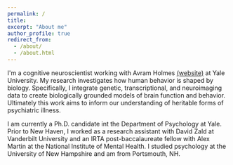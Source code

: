 ```yaml
---
permalink: /
title: 
excerpt: "About me"
author_profile: true
redirect_from: 
  - /about/
  - /about.html
---
```


I'm a cognitive neuroscientist working with Avram Holmes [(website)](http://holmeslab.yale.edu/) at Yale University. My research investigates how human behavior is shaped by biology. Specifically, I integrate genetic, transcriptional, and neuroimaging data to create biologically grounded models of brain function and behavior. Ultimately this work aims to inform our understanding of heritable forms of psychiatric illness. 

I am currently a Ph.D. candidate int the Department of Psychology at Yale. Prior to New Haven, I worked as a research assistant with David Zald at Vanderbilt University and an IRTA post-baccalaureate fellow with Alex Martin at the National Institute of Mental Health. I studied psychology at the University of New Hampshire and am from Portsmouth, NH. 
